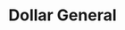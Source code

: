 ---
title: "Dollar General"
url: /zanesville/dollar-general-greenwood-avenue/
shop: variety store
---